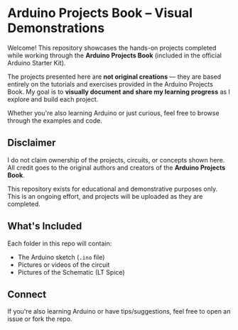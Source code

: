 # Arduino Projects Book – Visual Demonstrations

Welcome! This repository showcases the hands-on projects completed while working through the **Arduino Projects Book** (included in the official Arduino Starter Kit).

The projects presented here are **not original creations** — they are based entirely on the tutorials and exercises provided in the Arduino Projects Book. My goal is to **visually document and share my learning progress** as I explore and build each project.

Whether you're also learning Arduino or just curious, feel free to browse through the examples and code.

## Disclaimer

I do not claim ownership of the projects, circuits, or concepts shown here. All credit goes to the original authors and creators of the **Arduino Projects Book**.

This repository exists for educational and demonstrative purposes only. This is an ongoing effort, and projects will be uploaded as they are completed.

## What's Included

Each folder in this repo will contain:
- The Arduino sketch (`.ino` file)
- Pictures or videos of the circuit
- Pictures of the Schematic (LT Spice)

## Connect

If you're also learning Arduino or have tips/suggestions, feel free to open an issue or fork the repo.
